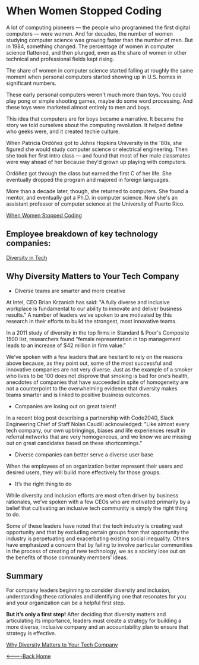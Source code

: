 # When Women Stopped Coding

A lot of computing pioneers — the people who programmed the first digital computers — were women. And for decades, the number of women studying computer science was growing faster than the number of men. But in 1984, something changed. The percentage of women in computer science flattened, and then plunged, even as the share of women in other technical and professional fields kept rising.

The share of women in computer science started falling at roughly the same moment when personal computers started showing up in U.S. homes in significant numbers.

These early personal computers weren't much more than toys. You could play pong or simple shooting games, maybe do some word processing. And these toys were marketed almost entirely to men and boys.

This idea that computers are for boys became a narrative. It became the story we told ourselves about the computing revolution. It helped define who geeks were, and it created techie culture.

When Patricia Ordóñez got to Johns Hopkins University in the '80s, she figured she would study computer science or electrical engineering. Then she took her first intro class — and found that most of her male classmates were way ahead of her because they'd grown up playing with computers.

Ordóñez got through the class but earned the first C of her life. She eventually dropped the program and majored in foreign languages.

More than a decade later, though, she returned to computers. She found a mentor, and eventually got a Ph.D. in computer science. Now she's an assistant professor of computer science at the University of Puerto Rico.

[When Women Stopped Coding](https://www.npr.org/sections/money/2014/10/21/357629765/when-women-stopped-coding)

## Employee breakdown of key technology companies:

[Diversity in Tech](https://informationisbeautiful.net/visualizations/diversity-in-tech/)

## Why Diversity Matters to Your Tech Company

- Diverse teams are smarter and more creative 

At Intel, CEO Brian Krzanich has said: "A fully diverse and inclusive workplace is fundamental to our ability to innovate and deliver business results." A number of leaders we’ve spoken to are motivated by this research in their efforts to build the strongest, most innovative teams. 

In a 2011 study of diversity in the top firms in Standard & Poor's Composite 1500 list, researchers found “female representation in top management leads to an increase of $42 million in firm value.”

We’ve spoken with a few leaders that are hesitant to rely on the reasons above because, as they point out, some of the most successful and innovative companies are not very diverse. Just as the example of a smoker who lives to be 100 does not disprove that smoking is bad for one’s health, anecdotes of companies that have succeeded in spite of homogeneity are not a counterpoint to the overwhelming evidence that diversity makes teams smarter and is linked to positive business outcomes. 

- Companies are losing out on great talent!

In a recent blog post describing a partnership with Code2040, Slack Engineering Chief of Staff Nolan Caudill acknowledged: "Like almost every tech company, our own upbringings, biases and life experiences result in referral networks that are very homogeneous, and we know we are missing out on great candidates based on these shortcomings."

- Diverse companies can better serve a diverse user base

When the employees of an organization better represent their users and desired users, they will build more effectively for those groups.

- It’s the right thing to do 

While diversity and inclusion efforts are most often driven by business rationales, we’ve spoken with a few CEOs who are motivated primarily by a belief that cultivating an inclusive tech community is simply the right thing to do.

Some of these leaders have noted that the tech industry is creating vast opportunity and that by excluding certain groups from that opportunity the industry is perpetuating and exacerbating existing social inequality. Others have emphasized a concern that by failing to involve particular communities in the process of creating of new technology, we as a society lose out on the benefits of those community members’ ideas. 

## Summary

For company leaders beginning to consider diversity and inclusion, understanding these rationales and identifying one that resonates for you and your organization can be a helpful first step.

__But it’s only a first step!__ After deciding that diversity matters and articulating its importance, leaders must create a strategy for building a more diverse, inclusive company and an accountability plan to ensure that strategy is effective.

[Why Diversity Matters to Your Tech Company](https://www.usatoday.com/story/tech/columnist/2015/07/21/why-diversity-matters-your-tech-company/30419871/)


[<----Back Home](../README.md)